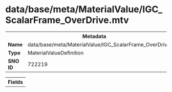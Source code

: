 <h1>data/base/meta/MaterialValue/IGC_ScalarFrame_OverDrive.mtv</h1><table><tr><th colspan="100%">Metadata</th></tr><tr><td><b>Name</b></td><td>data/base/meta/MaterialValue/IGC_ScalarFrame_OverDrive.mtv</td></tr><tr><td><b>Type</b></td><td>MaterialValueDefinition</td></tr><tr><td><b>SNO ID</b></td><td>722219</td></tr></table>

<table><tr><th colspan="100%">Fields</th></tr></table>


